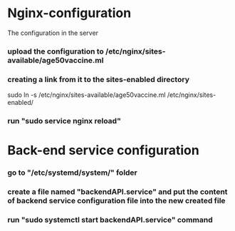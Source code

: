 # Nginx-configuration
The configuration in the server 

### upload the configuration to /etc/nginx/sites-available/age50vaccine.ml

### creating a link from it to the sites-enabled directory

sudo ln -s /etc/nginx/sites-available/age50vaccine.ml /etc/nginx/sites-enabled/

### run "sudo service nginx reload"

# Back-end service configuration

### go to "/etc/systemd/system/" folder
### create a file named "backendAPI.service" and put the content of backend service configuration file into the new created file

### run "sudo systemctl start backendAPI.service" command
